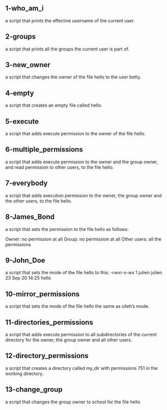 ## 1-who_am_i
a script that prints the effective username of the current user.

## 2-groups
a script that prints all the groups the current user is part of.

## 3-new_owner
a script that changes the owner of the file hello to the user betty.

## 4-empty
a script that creates an empty file called hello.

## 5-execute
a script that adds execute permission to the owner of the file hello.

## 6-multiple_permissions
a script that adds execute permission to the owner and the group owner, and read permission to other users, to the file hello.

## 7-everybody
 a script that adds execution permission to the owner, the group owner and the other users, to the file hello.

## 8-James_Bond
a script that sets the permission to the file hello as follows:

Owner: no permission at all
Group: no permission at all
Other users: all the permissions

## 9-John_Doe
a script that sets the mode of the file hello to this:
-rwxr-x-wx 1 julien julien 23 Sep 20 14:25 hello

## 10-mirror_permissions
a script that sets the mode of the file hello the same as olleh’s mode.

## 11-directories_permissions
a script that adds execute permission to all subdirectories of the current directory for the owner, the group owner and all other users.

## 12-directory_permissions
a script that creates a directory called my_dir with permissions 751 in the working directory.

## 13-change_group
a script that changes the group owner to school for the file hello
